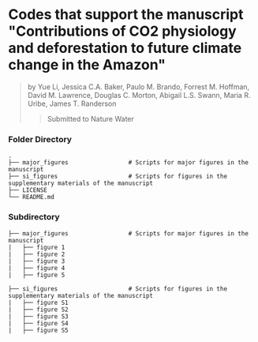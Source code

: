 # Codes that support the manuscript "Contributions of CO2 physiology and deforestation to future climate change in the Amazon"
> by Yue Li, Jessica C.A. Baker, Paulo M. Brando, Forrest M. Hoffman, David M. Lawrence, Douglas C. Morton, Abigail L.S. Swann, Maria R. Uribe, James T. Randerson
>> Submitted to Nature Water

### Folder Directory
    .
    ├── major_figures                 # Scripts for major figures in the manuscript
    ├── si_figures                    # Scripts for figures in the supplementary materials of the manuscript
    ├── LICENSE
    └── README.md

### Subdirectory
    ├── major_figures                 # Scripts for major figures in the manuscript
    |   ├── figure 1
    |   ├── figure 2
    |   ├── figure 3
    |   ├── figure 4
    |   ├── figure 5
    
    ├── si_figures                    # Scripts for figures in the supplementary materials of the manuscript
    |   ├── figure S1
    |   ├── figure S2
    |   ├── figure S3
    |   ├── figure S4
    |   ├── figure S5
